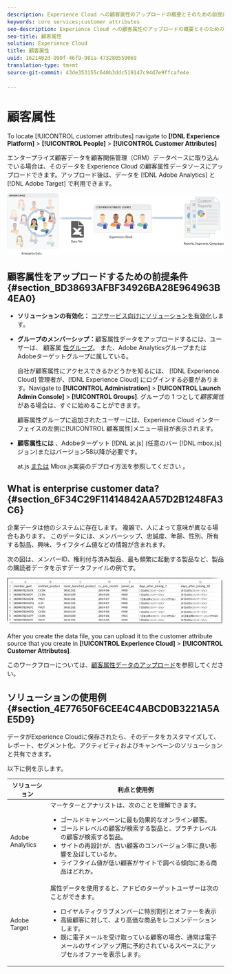 ```yaml
---
description: Experience Cloud への顧客属性のアップロードの概要とそのための前提条件に関する情報です。
keywords: core services;customer attributes
seo-description: Experience Cloud への顧客属性のアップロードの概要とそのための前提条件に関する情報です。
seo-title: 顧客属性
solution: Experience Cloud
title: 顧客属性
uuid: 1621402d-990f-46f9-981a-473280559069
translation-type: tm+mt
source-git-commit: 43de353155c640b3ddc519147c94d7e9ffcafe4e

---
```



# 顧客属性

To locate [!UICONTROL customer attributes] navigate to **[!DNL Experience Platform]** > **[!UICONTROL People]** > **[!UICONTROL Customer Attributes]**

エンタープライズ顧客データを顧客関係管理（CRM）データベースに取り込んでいる場合は、そのデータを Experience Cloud の顧客属性データソースにアップロードできます。アップロード後は、データを [!DNL Adobe Analytics] と [!DNL Adobe Target] で利用できます。

![](assets/custom_reports.png)

## 顧客属性をアップロードするための前提条件 {#section_BD38693AFBF34926BA28E964963B4EA0}

* **ソリューションの有効化：** [コアサービス向けにソリューションを有効化](../core-services/core-services.md#concept_07ED1D5C64234E77976E6D572E78FB9C)します。

* **グループのメンバーシップ：**&#x200B;顧客属性データをアップロードするには、ユーザーは、 顧客属 [性グループ](../admin-getting-started/admin-getting-started.md#task_3295A85536BF48899A1AB40D207E77E9)。 また、Adobe AnalyticsグループまたはAdobeターゲットグループに属している。

   自社が顧客属性にアクセスできるかどうかを知るには、 [!DNL Experience Cloud] 管理者が、[!DNL Experience Cloud] にログインする必要があります。Navigate to **[!UICONTROL Administration]** > **[!UICONTROL Launch Admin Console]** > **[!UICONTROL Groups]**. グループの 1 つとして&#x200B;*顧客属性*&#x200B;がある場合は、すぐに始めることができます。

   顧客属性グループに追加されたユーザーには、Experience Cloud インターフェイスの左側に[!UICONTROL 顧客属性]メニュー項目が表示されます。

* **顧客属性には** 、Adobeターゲット [!DNL at.js] (任意のバー [!DNL mbox.js] ジョン)またはバージョン58以降が必要です。

   at.js [または](https://docs.adobe.com/content/help/en/target/using/implement-target/client-side/deploy-at-js/how-to-deployatjs.html) Mbox.js実装のデプロイ方法を参照してください [](https://docs.adobe.com/content/help/en/target/using/implement-target/client-side/mbox-implement/mbox-download.html)。

## What is enterprise customer data? {#section_6F34C29F11414842AA57D2B1248FA3C6}

企業データは他のシステムに存在します。 複雑で、人によって意味が異なる場合もあります。 このデータには、メンバーシップ、忠誠度、年齢、性別、所有する製品、興味、ライフタイム値などの情報が含まれます。

次の図は、メンバーID、権利付与済み製品、最も頻繁に起動する製品など、製品の購読者データを示すデータファイルの例です。

![](assets/01_crs_usecase.png)

After you create the data file, you can upload it to the customer attribute source that you create in **[!UICONTROL Experience Cloud]** > **[!UICONTROL Customer Attributes]**.

このワークフローについては、[顧客属性データのアップロード](../attributes/t-crs-usecase.md#task_BCC327B2A0EF4A1BBB2934013AB92B78)を参照してください。

## ソリューションの使用例 {#section_4E77650F6CEE4C4ABCD0B3221A5AE5D9}

データがExperience Cloudに保存されたら、そのデータをカスタマイズして、レポート、セグメント化、アクティビティおよびキャンペーンのソリューションと共有できます。

以下に例を示します。

| ソリューション | 利点と使用例 |
|--- |--- |
| Adobe Analytics | マーケターとアナリストは、次のことを理解できます。<ul><li>ゴールドキャンペーンに最も効果的なオンライン顧客。</li><li>ゴールドレベルの顧客が検索する製品と、プラチナレベルの顧客が検索する製品。</li><li>サイトの再設計が、古い顧客のコンバージョン率に良い影響を及ぼしているか。</li><li>ライフタイム値が低い顧客がサイトで調べる傾向にある商品はどれか。</li></ul> |
| Adobe Target | 属性データを使用すると、アドビのターゲットユーザーは次のことができます。<ul><li>ロイヤルティクラブメンバーに特別割引とオファーを表示</li><li>高級顧客に対して、より高価な商品をレコメンデーションします。</li><li>既に電子メールを受け取っている顧客の場合、通常は電子メールのサインアップ用に予約されているスペースにアップセルオファーを表示します。</li></ul> |
